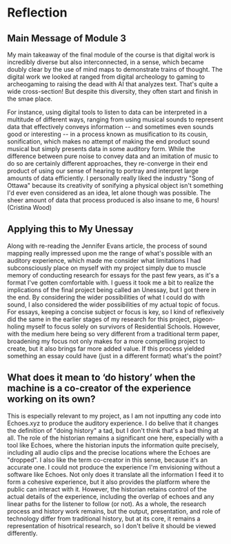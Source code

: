 # Reflection

## Main Message of Module 3

My main takeaway of the final module of the course is that digital work is incredibly diverse but also interconnected, in a sense, which became doubly clear by the use of mind maps to demonstrate trains of thought. The digital work we looked at ranged from digital archeology to gaming to archeogaming to raising the dead with AI that analyzes text. That's quite a wide cross-section! But despite this diversity, they often start and finish in the smae place. 

For instance, using digital tools to listen to data can be interpreted in a multitude of different ways, ranging from using musical sounds to represent data that effectively conveys information -- and sometimes even sounds good or interesting -- in a process known as musification to its cousin, sonification, which makes no attempt of making the end product sound musical but simply presents data in some auditory form. While the difference between pure noise to convey data and an imitation of music to do so are certainly different approaches, they re-converge in their end product of using our sense of hearing to portray and interpret large amounts of data efficiently. I personally really liked the industry "Song of Ottawa" because its creativity of sonifying a physical object isn't something I'd ever even considered as an idea, let alone though was possible. The sheer amount of data that process produced is also insane to me, 6 hours! (Cristina Wood)

## Applying this to My Unessay

Along with re-reading the Jennifer Evans article, the process of sound mapping really impressed upon me the range of what's possible with an auditory experience, which made me consider what limitations I had subconsciously place on myself with my project simply due to muscle memory of conducting research for essays for the past few years, as it's a format I've gotten comfortable with. I guess it took me a bit to realize the implications of the final project being called an Unessay, but I got there in the end. By considering the wider possibilities of what I could do with sound, I also considered the wider possibilities of my actual topic of focus. For essays, keeping a concise subject or focus is key, so I kind of reflexively did the same in the earlier stages of my research for this project, pigeon-holing myself to focus solely on survivors of Residential Schools. However, with the medium here being so very different from a traditional term paper, broadening my focus not only makes for a more compelling project to create, but it also brings far more added value. If this process yielded something an essay could have (just in a different format) what's the point?

## What does it mean to ‘do history’ when the machine is a co-creator of the experience working on its own?

This is especially relevant to my project, as I am not inputting any code into Echoes.xyz to produce the auditory experience. I do belive that it changes the definition of "doing history" a tad, but I don't think that's a bad thing at all. The role of the historian remains a significant one here, especially with a tool like Echoes, where the historian inputs the information quite precisely, including all audio clips and the precise locations where the Echoes are "dropped". I also like the term co-creator in this sense, because it's an accurate one. I could not produce the experience I'm envisioning without a software like Echoes. Not only does it translate all the information I feed it to form a cohesive experience, but it also provides the platform where the public can interact with it. However, the historian retains control of the actual details of the experience, including the overlap of echoes and any linear paths for the listener to follow (or not). As a whole, the research process and history work remains, but the output, presentation, and role of technology differ from traditional history, but at its core, it remains a representation of hisotrical research, so I don't belive it should be viewed differently.
